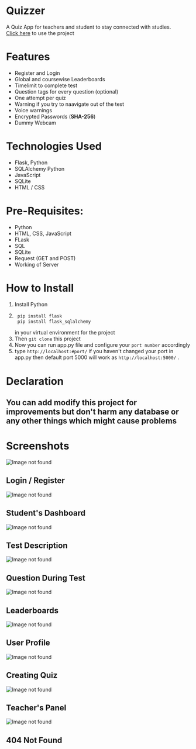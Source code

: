 # Quizzer
A Quiz App for teachers and student to stay connected with studies. <br />
[Click here](https://quizzzer.herokuapp.com/) to use the project

# Features
+ Register and Login
+ Global and coursewise Leaderboards
+ Timelimit to complete test
+ Question tags for every question (optional)
+ One attempt per quiz
+ Warning if you try to naavigate out of the test
+ Voice warnings
+ Encrypted Passwords (**SHA-256**)
+ Dummy Webcam

# Technologies Used
+ Flask, Python
+ SQLAlchemy Python
+ JavaScript
+ SQLite
+ HTML / CSS

# Pre-Requisites: 
+ Python
+ HTML, CSS, JavaScript
+ FLask
+ SQL
+ SQLite
+ Request (GET and POST)
+ Working of Server

# How to Install
1. Install Python
2. ```python
    pip install flask
    pip install flask_sqlalchemy
    ```
    in your virtual environment for the project
3. Then ```git clone``` this project
4. Now you can run app.py file and configure your ```port number``` accordingly
5. type ```http://localhost:#port/``` if you haven't changed your port in app.py then default port 5000 will work as ```http://localhost:5000/``` .

# Declaration
## You can add modify this project for improvements but don't harm any database or any other things which might cause problems

# Screenshots
![Image not found](https://github.com/kaustubh-vats/Quizzer/blob/main/screenshots/ss1.jpeg?raw=true)
## Login / Register
![Image not found](https://github.com/kaustubh-vats/Quizzer/blob/main/screenshots/ss2.jpeg?raw=true)
## Student's Dashboard
![Image not found](https://github.com/kaustubh-vats/Quizzer/blob/main/screenshots/ss3.jpeg?raw=true)
## Test Description
![Image not found](https://github.com/kaustubh-vats/Quizzer/blob/main/screenshots/ss4.jpeg?raw=true)
## Question During Test
![Image not found](https://github.com/kaustubh-vats/Quizzer/blob/main/screenshots/ss5.jpeg?raw=true)
## Leaderboards
![Image not found](https://github.com/kaustubh-vats/Quizzer/blob/main/screenshots/ss6.jpeg?raw=true)
## User Profile
![Image not found](https://github.com/kaustubh-vats/Quizzer/blob/main/screenshots/ss7.jpeg?raw=true)
## Creating Quiz
![Image not found](https://github.com/kaustubh-vats/Quizzer/blob/main/screenshots/ss8.jpeg?raw=true)
## Teacher's Panel
![Image not found](https://github.com/kaustubh-vats/Quizzer/blob/main/screenshots/ss9.jpeg?raw=true)
## 404 Not Found